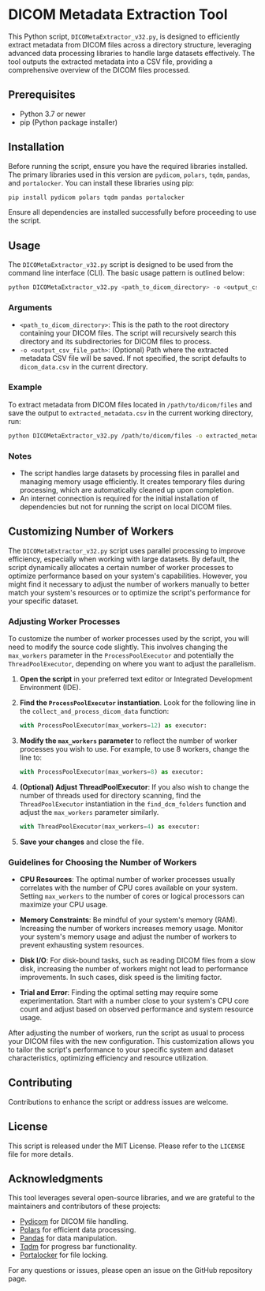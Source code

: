 # DICOM Metadata Extraction Tool

This Python script, `DICOMetaExtractor_v32.py`, is designed to efficiently extract metadata from DICOM files across a directory structure, leveraging advanced data processing libraries to handle large datasets effectively. The tool outputs the extracted metadata into a CSV file, providing a comprehensive overview of the DICOM files processed.

## Prerequisites

- Python 3.7 or newer
- pip (Python package installer)

## Installation

Before running the script, ensure you have the required libraries installed. The primary libraries used in this version are `pydicom`, `polars`, `tqdm`, `pandas`, and `portalocker`. You can install these libraries using pip:

```sh
pip install pydicom polars tqdm pandas portalocker
```

Ensure all dependencies are installed successfully before proceeding to use the script.

## Usage

The `DICOMetaExtractor_v32.py` script is designed to be used from the command line interface (CLI). The basic usage pattern is outlined below:

```sh
python DICOMetaExtractor_v32.py <path_to_dicom_directory> -o <output_csv_file_path>
```

### Arguments

- `<path_to_dicom_directory>`: This is the path to the root directory containing your DICOM files. The script will recursively search this directory and its subdirectories for DICOM files to process.
- `-o <output_csv_file_path>`: (Optional) Path where the extracted metadata CSV file will be saved. If not specified, the script defaults to `dicom_data.csv` in the current directory.

### Example

To extract metadata from DICOM files located in `/path/to/dicom/files` and save the output to `extracted_metadata.csv` in the current working directory, run:

```sh
python DICOMetaExtractor_v32.py /path/to/dicom/files -o extracted_metadata.csv
```

### Notes

- The script handles large datasets by processing files in parallel and managing memory usage efficiently. It creates temporary files during processing, which are automatically cleaned up upon completion.
- An internet connection is required for the initial installation of dependencies but not for running the script on local DICOM files.

## Customizing Number of Workers

The `DICOMetaExtractor_v32.py` script uses parallel processing to improve efficiency, especially when working with large datasets. By default, the script dynamically allocates a certain number of worker processes to optimize performance based on your system's capabilities. However, you might find it necessary to adjust the number of workers manually to better match your system's resources or to optimize the script's performance for your specific dataset.

### Adjusting Worker Processes

To customize the number of worker processes used by the script, you will need to modify the source code slightly. This involves changing the `max_workers` parameter in the `ProcessPoolExecutor` and potentially the `ThreadPoolExecutor`, depending on where you want to adjust the parallelism.

1. **Open the script** in your preferred text editor or Integrated Development Environment (IDE).

2. **Find the `ProcessPoolExecutor` instantiation**. Look for the following line in the `collect_and_process_dicom_data` function:

   ```python
   with ProcessPoolExecutor(max_workers=12) as executor:
   ```

3. **Modify the `max_workers` parameter** to reflect the number of worker processes you wish to use. For example, to use 8 workers, change the line to:

   ```python
   with ProcessPoolExecutor(max_workers=8) as executor:
   ```

4. **(Optional) Adjust ThreadPoolExecutor**: If you also wish to change the number of threads used for directory scanning, find the `ThreadPoolExecutor` instantiation in the `find_dcm_folders` function and adjust the `max_workers` parameter similarly.

   ```python
   with ThreadPoolExecutor(max_workers=4) as executor:
   ```

5. **Save your changes** and close the file.

### Guidelines for Choosing the Number of Workers

- **CPU Resources**: The optimal number of worker processes usually correlates with the number of CPU cores available on your system. Setting `max_workers` to the number of cores or logical processors can maximize your CPU usage.
  
- **Memory Constraints**: Be mindful of your system's memory (RAM). Increasing the number of workers increases memory usage. Monitor your system's memory usage and adjust the number of workers to prevent exhausting system resources.

- **Disk I/O**: For disk-bound tasks, such as reading DICOM files from a slow disk, increasing the number of workers might not lead to performance improvements. In such cases, disk speed is the limiting factor.

- **Trial and Error**: Finding the optimal setting may require some experimentation. Start with a number close to your system's CPU core count and adjust based on observed performance and system resource usage.

After adjusting the number of workers, run the script as usual to process your DICOM files with the new configuration. This customization allows you to tailor the script's performance to your specific system and dataset characteristics, optimizing efficiency and resource utilization.

## Contributing

Contributions to enhance the script or address issues are welcome.

## License

This script is released under the MIT License. Please refer to the `LICENSE` file for more details.

## Acknowledgments

This tool leverages several open-source libraries, and we are grateful to the maintainers and contributors of these projects:

- [Pydicom](https://github.com/pydicom/pydicom) for DICOM file handling.
- [Polars](https://github.com/pola-rs/polars) for efficient data processing.
- [Pandas](https://github.com/pandas-dev/pandas) for data manipulation.
- [Tqdm](https://github.com/tqdm/tqdm) for progress bar functionality.
- [Portalocker](https://github.com/WoLpH/portalocker) for file locking.

For any questions or issues, please open an issue on the GitHub repository page.
